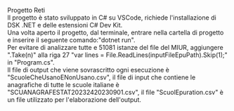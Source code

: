 Progetto Reti<br />
Il progetto è stato sviluppato in C# su VSCode, richiede l'installazione di DSK .NET e delle estensioni C# Dev Kit.<br />
Una volta aperto il progetto, dal terminale, entrare nella cartella di progetto e inserire il seguente comando:"dotnet run".<br />
Per evitare di analizzare tutte e 51081 istanze del file del MIUR, aggiungere ".Take(n)" alla riga 27 "var lines = File.ReadLines(inputFileEpuPath).Skip(1);" in "Program.cs".<br />
Il file di output che viene sovrascritto ogni esecuzione è "ScuoleCheUsanoENonUsano.csv", il file di input che contiene le anagrafiche di tutte le scuole italiane è "SCUANAGRAFESTAT20232420230901.csv", il file "ScuolEpuration.csv" è un file utilizzato per l'elaborazione dell'output.<br />

